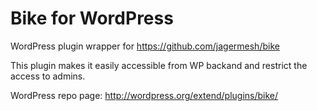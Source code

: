 Bike for WordPress
===========

WordPress plugin wrapper for https://github.com/jagermesh/bike

This plugin makes it easily accessible from WP backand and restrict the access to admins.

WordPress repo page: http://wordpress.org/extend/plugins/bike/